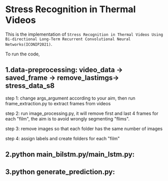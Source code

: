 # Stress Recognition in Thermal Videos 

This is the implementation of `Stress Recognition in Thermal Videos Using Bi-directional Long-Term Recurrent Convolutional Neural Networks(ICONIP2021)`.

To run the code, 

## 1.data-preprocessing: video_data -> saved_frame -> remove_lastimgs-> stress_data_s8

step 1: change args_argument according to your aim, then run frame_extraction.py to extract frames from videos

step 2: run image_processing.py, it will remove first and last 4 frames for each "film", the aim is to avoid wrongly segmenting "flims".
		
step 3: remove images so that each folder has the same number of images
		
step 4: assign labels and create folders for each "film"
    
## 2.python main_bilstm.py/main_lstm.py: 

## 3.python generate_prediction.py: 
  
	 



